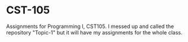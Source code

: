 # CST-105
Assignments for Programming I, CST105. I messed up and called the repository "Topic-1" but it will have my assignments for the whole class.
